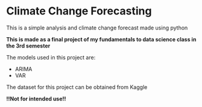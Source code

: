 # Climate Change Forecasting
This is a simple analysis and climate change forecast made using python

**This is made as a final project of my fundamentals to data science class in the 3rd semester**


The models used in this project are:
- ARIMA
- VAR

The dataset for this project can be obtained from Kaggle


**!!Not for intended use!!**
